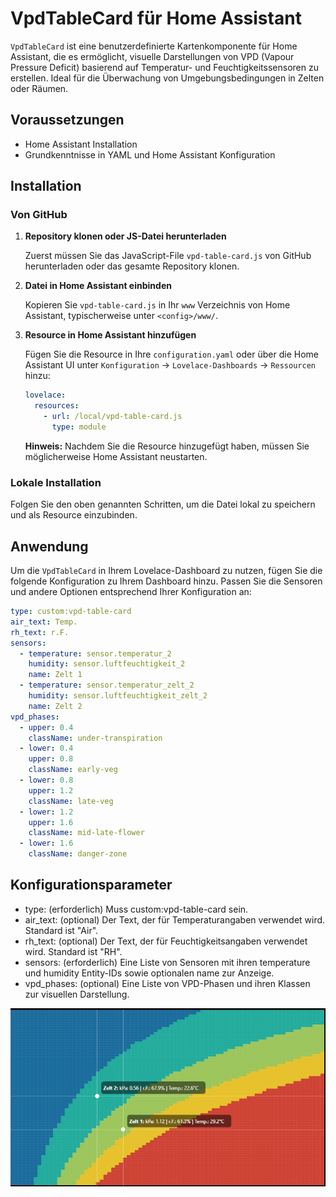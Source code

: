 # VpdTableCard für Home Assistant

`VpdTableCard` ist eine benutzerdefinierte Kartenkomponente für Home Assistant, die es ermöglicht, visuelle Darstellungen von VPD (Vapour Pressure Deficit) basierend auf Temperatur- und Feuchtigkeitssensoren zu erstellen. Ideal für die Überwachung von Umgebungsbedingungen in Zelten oder Räumen.

## Voraussetzungen

- Home Assistant Installation
- Grundkenntnisse in YAML und Home Assistant Konfiguration

## Installation

### Von GitHub

1. **Repository klonen oder JS-Datei herunterladen**

    Zuerst müssen Sie das JavaScript-File `vpd-table-card.js` von GitHub herunterladen oder das gesamte Repository klonen.

2. **Datei in Home Assistant einbinden**

    Kopieren Sie `vpd-table-card.js` in Ihr `www` Verzeichnis von Home Assistant, typischerweise unter `<config>/www/`.

3. **Resource in Home Assistant hinzufügen**

    Fügen Sie die Resource in Ihre `configuration.yaml` oder über die Home Assistant UI unter `Konfiguration` -> `Lovelace-Dashboards` -> `Ressourcen` hinzu:

    ```yaml
    lovelace:
      resources:
        - url: /local/vpd-table-card.js
          type: module
    ```

    **Hinweis:** Nachdem Sie die Resource hinzugefügt haben, müssen Sie möglicherweise Home Assistant neustarten.

### Lokale Installation

Folgen Sie den oben genannten Schritten, um die Datei lokal zu speichern und als Resource einzubinden.

## Anwendung

Um die `VpdTableCard` in Ihrem Lovelace-Dashboard zu nutzen, fügen Sie die folgende Konfiguration zu Ihrem Dashboard hinzu. Passen Sie die Sensoren und andere Optionen entsprechend Ihrer Konfiguration an:

```yaml
type: custom:vpd-table-card
air_text: Temp.
rh_text: r.F.
sensors:
  - temperature: sensor.temperatur_2
    humidity: sensor.luftfeuchtigkeit_2
    name: Zelt 1
  - temperature: sensor.temperatur_zelt_2
    humidity: sensor.luftfeuchtigkeit_zelt_2
    name: Zelt 2
vpd_phases:
  - upper: 0.4
    className: under-transpiration
  - lower: 0.4
    upper: 0.8
    className: early-veg
  - lower: 0.8
    upper: 1.2
    className: late-veg
  - lower: 1.2
    upper: 1.6
    className: mid-late-flower
  - lower: 1.6
    className: danger-zone
```
## Konfigurationsparameter
- type: (erforderlich) Muss custom:vpd-table-card sein.
- air_text: (optional) Der Text, der für Temperaturangaben verwendet wird. Standard ist "Air".
- rh_text: (optional) Der Text, der für Feuchtigkeitsangaben verwendet wird. Standard ist "RH".
- sensors: (erforderlich) Eine Liste von Sensoren mit ihren temperature und humidity Entity-IDs sowie optionalen name zur Anzeige.
- vpd_phases: (optional) Eine Liste von VPD-Phasen und ihren Klassen zur visuellen Darstellung.

![Beispielbild](https://raw.githubusercontent.com/mentalilll/ha-vpd-chart/main/image.png?raw=true)

